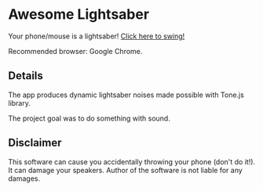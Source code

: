 # Awesome Lightsaber
Your phone/mouse is a lightsaber! [Click here to swing!](https://gitkonst.github.io/awesome-lightsaber)

Recommended browser: Google Chrome.

## Details
The app produces dynamic lightsaber noises made possible with Tone.js library.

The project goal was to do something with sound.

## Disclaimer
This software can cause you accidentally throwing your phone (don't do it!). It can damage your speakers. Author of the software is not liable for any damages.
